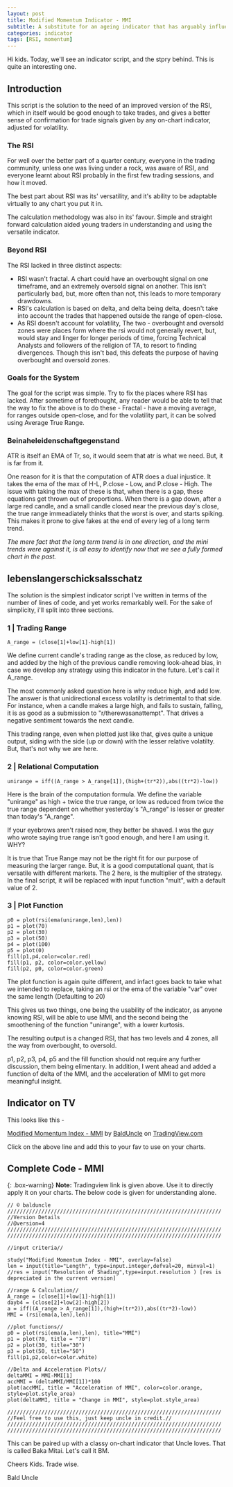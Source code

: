 ```yaml
---
layout: post
title: Modified Momentum Indicator - MMI
subtitle: A substitute for an ageing indicator that has arguably influenced the entire trading comunity.
categories: indicator
tags: [RSI, momentum]
---
```


Hi kids. Today, we'll see an indicator script, and the stpry behind. This is quite an interesting one.

## Introduction

This script is the solution to the need of an improved version of the RSI, which in itself would be good enough to take trades, and gives a better sense of confirmation for trade signals given by any on-chart indicator, adjusted for volatility.

### The RSI

For well over the better part of a quarter century, everyone in the trading community, unless one was living under a rock, was aware of RSI, and everyone learnt about RSI probably in the first few trading sessions, and how it moved.

The best part about RSI was its' versatility, and it's ability to be adaptable virtually to any chart you put it in.

The calculation methodology was also in its' favour. Simple and straight forward calculation aided young traders in understanding and using the versatile indicator.

### Beyond RSI

The RSI lacked in three distinct aspects:

- RSI wasn't fractal. A chart could have an overbought signal on one timeframe, and an extremely oversold signal on another. This isn't particularly bad, but, more often than not, this leads to more temporary drawdowns.
- RSI's calculation is based on delta, and delta being delta, doesn't take into account the trades that happened outside the range of open-close.
- As RSI doesn't account for volatility, The two - overbought and oversold zones were places form where the rsi would not generally revert, but, would stay and linger for longer periods of time, forcing Technical Analysts and followers of the religion of TA, to resort to finding divergences. Though this isn't bad, this defeats the purpose of having overbought and oversold zones.

### Goals for the System

The goal for the script was simple. Try to fix the places where RSI has lacked. After sometime of forethought, any reader would be able to tell that the way to fix the above is to do these - Fractal - have a moving average, for ranges outside open-close, and for the volatility part, it can be solved using Average True Range.

### Beinaheleidenschaftgegenstand

ATR is itself an EMA of Tr, so, it would seem that atr is what we need. But, it is far from it.

One reason for it is that the computation of ATR does a dual injustice. It takes the ema of the max of H-L, P.close - Low, and P.close - High. The issue with taking the max of these is that, when there is a gap, these equations get thrown out of proportions. When there is a gap down, after a large red candle, and a small candle closed near the previous day's close, the true range immeadiately thinks that the worst is over, and starts spiking. This makes it prone to give fakes at the end of every leg of a long term trend.

<em>The mere fact that the long term trend is in one direction, and the mini trends were against it, is all easy to identify now that we see a fully formed chart in the past.</em>

## lebenslangerschicksalsschatz

The solution is the simplest indicator script I've written in terms of the number of lines of code, and yet works remarkably well. For the sake of simplicity, i'll split into three sections.

### 1 |  Trading Range

~~~
A_range = (close[1]+low[1]-high[1])
~~~

We define current candle's trading range as the close, as reduced by low, and added by the high of the previous candle removing look-ahead bias, in case we develop any strategy using this indicator in the future. Let's call it A_range.

The most commonly asked question here is why reduce high, and add low. The answer is that unidirectional excess volatilty is detrimental to that side. For instance, when a candle makes a large high, and fails to sustain, falling, it is as good as a submission to "r/therewasanattempt". That drives a negative sentiment towards the next candle.

This trading range, even when plotted just like that, gives quite a unique output, siding with the side (up or down) with the lesser relative volatilty. But, that's not why we are here.

### 2 |  Relational Computation

~~~
unirange = iff((A_range > A_range[1]),(high+(tr*2)),abs((tr*2)-low))
~~~

Here is the brain of the computation formula. We define the variable "unirange" as high + twice the true range, or  low as reduced from twice the true range dependent on whether yesterday's "A_range" is lesser or greater than today's "A_range".

If your eyebrows aren't raised now, they better be shaved. I was the guy who wrote saying true range isn't good enough, and here I am using it. WHY?

It is true that True Range may not be the right fit for our purpose of measuring the larger range. But, it is a good computational quant, that is versatile with different markets. The 2 here, is the multiplier of the strategy. In the final script, it will be replaced with input function "mult", with a default value of 2.

### 3 |  Plot Function

~~~
p0 = plot(rsi(ema(unirange,len),len))
p1 = plot(70)
p2 = plot(30)
p3 = plot(50)
p4 = plot(100)
p5 = plot(0)
fill(p1,p4,color=color.red)
fill(p1, p2, color=color.yellow)
fill(p2, p0, color=color.green)
~~~

The plot function is again quite different, and infact goes back to take what we intended to replace, taking an rsi or the ema of the variable "var" over the same length (Defaulting to 20)

This gives us two things, one being the usability of the indicator, as anyone knowing RSI, will be able to use MMI, and the second being the smoothening of the function "unirange", with a lower kurtosis.

The resulting output is a changed RSI, that has two levels and 4 zones, all the way from overbought, to oversold.

p1, p2, p3, p4, p5 and the fill function should not require any further discussion, them being elimentary.
In addition, I went ahead and added a function of delta of the MMI, and the acceleration of MMI to get more meaningful insight.

## Indicator on TV
This looks like this - 
<!-- TradingView Chart BEGIN -->
<script type="text/javascript" src="https://s3.tradingview.com/tv.js"></script>
<script type="text/javascript">
var tradingview_embed_options = {};
tradingview_embed_options.width = '720';
tradingview_embed_options.height = '480';
tradingview_embed_options.chart = 'jNajT4Ub';
new TradingView.chart(tradingview_embed_options);
</script>
<p><a href="https://www.tradingview.com/script/jNajT4Ub-Modified-Momentum-Index-MMI/">Modified Momentum Index - MMI</a> by <a href="https://www.tradingview.com/u/BaldUncle/">BaldUncle</a> on <a href="https://www.tradingview.com/">TradingView.com</a></p>
<!-- TradingView Chart END -->

Click on the above line and add this to your fav to use on your charts.


## Complete Code - MMI

{: .box-warning}
**Note:** Tradingview link is given above. Use it to directly apply it on your charts. The below code is given for understanding alone.



~~~
// © balduncle
/////////////////////////////////////////////////////////////////////
//Version Details
//@version=4
/////////////////////////////////////////////////////////////////////
/////////////////////////////////////////////////////////////////////

//input criteria//

study("Modified Momentum Index - MMI", overlay=false)
len = input(title="Length", type=input.integer,defval=20, minval=1)
//res = input("Resolution of Shading",type=input.resolution ) [res is depreciated in the current version]

//range & Calculation//
A_range = (close[1]+low[1]-high[1])
dayb4 = (close[2]+low[2]-high[2])
a = iff((A_range > A_range[1]),(high+(tr*2)),abs((tr*2)-low))
MMI = (rsi(ema(a,len),len))

//plot functions//
p0 = plot(rsi(ema(a,len),len), title="MMI")
p1 = plot(70, title = "70")
p2 = plot(30, title="30")
p3 = plot(50, title="50")
fill(p1,p2,color=color.white)

//Delta and Acceleration Plots//
deltaMMI = MMI-MMI[1]
accMMI = (deltaMMI/MMI[1])*100
plot(accMMI, title = "Acceleration of MMI", color=color.orange, style=plot.style_area)
plot(deltaMMI, title = "Change in MMI", style=plot.style_area)

/////////////////////////////////////////////////////////////////////
//Feel free to use this, just keep uncle in credit.//
/////////////////////////////////////////////////////////////////////
/////////////////////////////////////////////////////////////////////
~~~

This can be paired up with a classy on-chart indicator that Uncle loves. That is called Baka Mitai. Let's call it BM.


Cheers Kids. Trade wise.

Bald Uncle